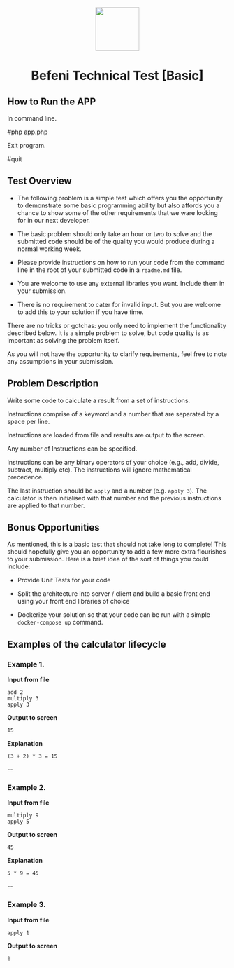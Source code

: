 <center>
<img src="https://cdn.website-editor.net/7faf6d1ccff4459495853794e59fe9be/dms3rep/multi/mobile/Befeni_ohne_Claim.png" height="100">

# Befeni Technical Test [Basic]
</center>

## How to Run the APP

In command line.

#php app.php

Exit program.

#quit

## Test Overview

- The following problem is a simple test which offers you the opportunity to demonstrate some basic programming ability but also affords you a chance to show some of the other requirements that we ware looking for in our next developer.

- The basic problem should only take an hour or two to solve and the submitted code should be of the quality you would produce during a normal working week.

- Please provide instructions on how to run your code from the command line in the root of your submitted code in a `readme.md` file.

- You are welcome to use any external libraries you want. Include them in your submission.

- There is no requirement to cater for invalid input. But you are welcome to add this to your solution if you have time.

There are no tricks or gotchas: you only need to implement the functionality described below.  It is a simple problem to solve, but code quality is as important as solving the problem itself.

As you will not have the opportunity to clarify requirements, feel free to note any assumptions in your submission.

## Problem Description

Write some code to calculate a result from a set of instructions. 

Instructions comprise of a keyword and a number that are separated by a space per line. 

Instructions are loaded from file and results are output to the screen. 

Any number of Instructions can be specified. 

Instructions can be any binary operators of your choice (e.g., add, divide, subtract, multiply etc). The instructions will ignore mathematical precedence. 

The last instruction should be `apply` and a number (e.g. `apply 3`). The calculator is then initialised with that number and the previous instructions are applied to that number.

## Bonus Opportunities

As mentioned, this is a basic test that should not take long to complete! This should hopefully give you an opportunity to add a few more extra flourishes to your submission. Here is a brief idea of the sort of things you could include:

- Provide Unit Tests for your code

- Split the architecture into server / client and build a basic front end using your front end libraries of choice

- Dockerize your solution so that your code can be run with a simple `docker-compose up` command.


## Examples of the calculator lifecycle

### Example 1.

**Input from file**

```
add 2
multiply 3
apply 3
```

**Output to screen**

```
15
``` 

**Explanation**

```
(3 + 2) * 3 = 15
```

--

### Example 2.

**Input from file**

```
multiply 9
apply 5
```

**Output to screen**

```
45
``` 

**Explanation**

```
5 * 9 = 45
```

--

### Example 3.

**Input from file**

```
apply 1
```

**Output to screen**

```
1
```